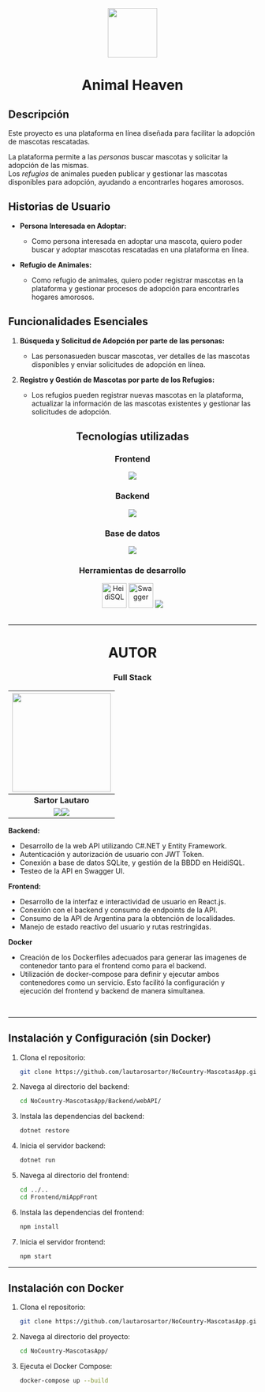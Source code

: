 <div align="center">
  <img src="https://play-lh.googleusercontent.com/vVZZ9-k369c1bQO8QAL3PBvmg0XBKFHwvckV9-jbtNyp6PtmAO_U-T4J67SJHT-gdaA-=w240-h480-rw" width="100"/>
  <h1>Animal Heaven</h1>
</div>

## Descripción
<p>
  Este proyecto es una plataforma en línea diseñada para facilitar la adopción de mascotas rescatadas.
</p>

<p>
  La plataforma permite a las <em>personas</em> buscar mascotas y solicitar la adopción de las mismas.
  </br>
  Los <em>refugios</em> de animales pueden publicar y gestionar las mascotas disponibles para adopción, ayudando a encontrarles hogares amorosos.
</p>

## Historias de Usuario

- **Persona Interesada en Adoptar:**
  - Como persona interesada en adoptar una mascota, quiero poder buscar y adoptar mascotas rescatadas en una plataforma en línea.

- **Refugio de Animales:**
  - Como refugio de animales, quiero poder registrar mascotas en la plataforma y gestionar procesos de adopción para encontrarles hogares amorosos.

## Funcionalidades Esenciales

1. **Búsqueda y Solicitud de Adopción por parte de las personas:**
   - Las personasueden buscar mascotas, ver detalles de las mascotas disponibles y enviar solicitudes de adopción en línea.

2. **Registro y Gestión de Mascotas por parte de los Refugios:**
   - Los refugios pueden registrar nuevas mascotas en la plataforma, actualizar la información de las mascotas existentes y gestionar las solicitudes de adopción.


<div align="center">
  <h2>Tecnologías utilizadas</h2>
  <h3>Frontend</h3>
  <img src="https://skillicons.dev/icons?i=js,react,mui,html,css,bootstrap&perline=10" />
  
  <h3>Backend</h3>
  <img src="https://skillicons.dev/icons?i=cs,dotnet&perline=5" />
  
  <h3>Base de datos</h3>
  <img src="https://skillicons.dev/icons?i=sqlite&perline=5" />
  
  <h3>Herramientas de desarrollo</h3>
  <img src="https://upload.wikimedia.org/wikipedia/commons/3/32/HeidiSQL_logo_image.png" width="50" title="HeidiSQL" alt="HeidiSQL"/>
  <img src="https://static-00.iconduck.com/assets.00/swagger-icon-512x512-halz44im.png" width="50" title="Swagger" alt="Swagger"/>
  <img src="https://skillicons.dev/icons?i=git,github,docker&perline=5" />
</div>

</br>
<hr>

<div align="center">
<h1>AUTOR</h1>

<h3>Full Stack</h3>

|                                                                                                                                            <img src="https://avatars.githubusercontent.com/u/72401480?v=4" width=200>                                                                                                                                             |
| :---------------------------------------------------------------------------------------------------------------------------------------------------------------------------------------------------------------------------------------------------------------------------------------------------------------------------------------------------------------: |
|                                                                                                                                                             **Sartor Lautaro**                                                                                                                                                             |
| <a href="https://github.com/lautarosartor" target='_BLANK'><img src="https://img.shields.io/badge/github-%23121011.svg?&style=for-the-badge&logo=github&logoColor=white"/></a><a href="https://www.linkedin.com/in/lautarosartor/"><img src="https://img.shields.io/badge/linkedin%20-%230077B5.svg?&style=for-the-badge&logo=linkedin&logoColor=white"/></a> |

</div>

  **Backend:**
  - Desarrollo de la web API utilizando C#.NET y Entity Framework.
  - Autenticación y autorización de usuario con JWT Token.
  - Conexión a base de datos SQLite, y gestión de la BBDD en HeidiSQL.
  - Testeo de la API en Swagger UI.
  
  **Frontend:**
  - Desarrollo de la interfaz e interactividad de usuario en React.js.
  - Conexión con el backend y consumo de endpoints de la API.
  - Consumo de la API de Argentina para la obtención de localidades.
  - Manejo de estado reactivo del usuario y rutas restringidas.

  **Docker**
  - Creación de los Dockerfiles adecuados para generar las imagenes de contenedor tanto para el frontend como para el backend.
  - Utilización de docker-compose para definir y ejecutar ambos contenedores como un servicio. Esto facilitó la configuración y ejecución del frontend y backend de manera simultanea.

</br>
<hr>

## Instalación y Configuración (sin Docker)

1. Clona el repositorio:
   ```sh
   git clone https://github.com/lautarosartor/NoCountry-MascotasApp.git

2. Navega al directorio del backend:
   ```sh
   cd NoCountry-MascotasApp/Backend/webAPI/

3. Instala las dependencias del backend:
   ```sh
   dotnet restore

4. Inicia el servidor backend:
   ```sh
   dotnet run

5. Navega al directorio del frontend:
   ```sh
   cd ../..
   cd Frontend/miAppFront

6. Instala las dependencias del frontend:
   ```sh
   npm install

7. Inicia el servidor frontend:
   ```sh
   npm start

<hr>

## Instalación con Docker
1. Clona el repositorio:
   ```sh
   git clone https://github.com/lautarosartor/NoCountry-MascotasApp.git

2. Navega al directorio del proyecto:
   ```sh
   cd NoCountry-MascotasApp/

3. Ejecuta el Docker Compose:
   ```sh
   docker-compose up --build

